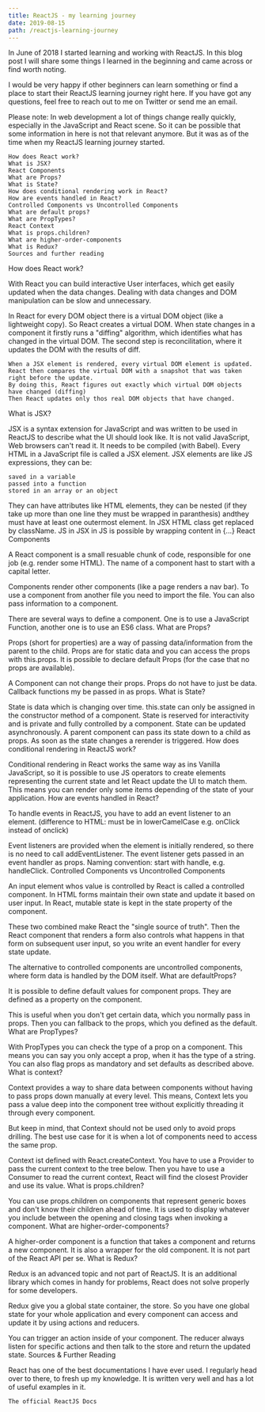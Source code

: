 ```yaml
---
title: ReactJS - my learning journey
date: 2019-08-15
path: /reactjs-learning-journey
---
```



In June of 2018 I started learning and working with ReactJS. In this blog post I will share some things I learned in the beginning and came across or find worth noting.

I would be very happy if other beginners can learn something or find a place to start their ReactJS learning journey right here. If you have got any questions, feel free to reach out to me on Twitter or send me an email.

Please note: In web development a lot of things change really quickly, especially in the JavaScript and React scene. So it can be possible that some information in here is not that relevant anymore. But it was as of the time when my ReactJS learning journey started.

    How does React work?
    What is JSX?
    React Components
    What are Props?
    What is State?
    How does conditional rendering work in React?
    How are events handled in React?
    Controlled Components vs Uncontrolled Components
    What are default props?
    What are PropTypes?
    React Context
    What is props.children?
    What are higher-order-components
    What is Redux?
    Sources and further reading

How does React work?

With React you can build interactive User interfaces, which get easily updated when the data changes. Dealing with data changes and DOM manipulation can be slow and unnecessary.

In React for every DOM object there is a virtual DOM object (like a lightweight copy). So React creates a virtual DOM. When state changes in a component it firstly runs a "diffing" algorithm, which identifies what has changed in the virtual DOM. The second step is reconcilitation, where it updates the DOM with the results of diff.

    When a JSX element is rendered, every virtual DOM element is updated.
    React then compares the virtual DOM with a snapshot that was taken right before the update.
    By doing this, React figures out exactly which virtual DOM objects have changed (diffing)
    Then React updates only thos real DOM objects that have changed.

What is JSX?

JSX is a syntax extension for JavaScript and was written to be used in ReactJS to describe what the UI should look like. It is not valid JavaScript, Web browsers can't read it. It needs to be compiled (with Babel). Every HTML in a JavaScript file is called a JSX element.
JSX elements are like JS expressions, they can be:

    saved in a variable
    passed into a function
    stored in an array or an object

They can have attributes like HTML elements, they can be nested (if they take up more than one line they must be wrapped in paranthesis) andthey must have at least one outermost element. In JSX HTML class get replaced by className. JS in JSX in JS is possible by wrapping content in {...}
React Components

A React component is a small resuable chunk of code, responsible for one job (e.g. render some HTML). The name of a component hast to start with a capital letter.

Components render other components (like a page renders a nav bar). To use a component from another file you need to import the file. You can also pass information to a component.

There are several ways to define a component. One is to use a JavaScript Function, another one is to use an ES6 class.
What are Props?

Props (short for properties) are a way of passing data/information from the parent to the child. Props are for static data and you can access the props with this.props. It is possible to declare default Props (for the case that no props are available).

A Component can not change their props. Props do not have to just be data. Callback functions my be passed in as props.
What is State?

State is data which is changing over time. this.state can only be assigned in the constructor method of a component. State is reserved for interactivity and is private and fully controlled by a component. State can be updated asynchronously. A parent component can pass its state down to a child as props. As soon as the state changes a rerender is triggered.
How does conditional rendering in ReactJS work?

Conditional rendering in React works the same way as ins Vanilla JavaScript, so it is possible to use JS operators to create elements representing the current state and let React update the UI to match them. This means you can render only some items depending of the state of your application.
How are events handled in React?

To handle events in ReactJS, you have to add an event listener to an element. (difference to HTML: must be in lowerCamelCase e.g. onClick instead of onclick)

Event listeners are provided when the element is initially rendered, so there is no need to call addEventListener. The event listener gets passed in an event handler as props. Naming convention: start with handle, e.g. handleClick.
Controlled Components vs Uncontrolled Components

An input element whos value is controlled by React is called a controlled component. In HTML forms maintain their own state and update it based on user input. In React, mutable state is kept in the state property of the component.

These two combined make React the "single source of truth". Then the React component that renders a form also controls what happens in that form on subsequent user input, so you write an event handler for every state update.

The alternative to controlled components are uncontrolled components, where form data is handled by the DOM itself.
What are defaultProps?

It is possible to define default values for component props. They are defined as a property on the component.

This is useful when you don't get certain data, which you normally pass in props. Then you can fallback to the props, which you defined as the default.
What are PropTypes?

With PropTypes you can check the type of a prop on a component. This means you can say you only accept a prop, when it has the type of a string. You can also flag props as mandatory and set defaults as described above.
What is context?

Context provides a way to share data between components without having to pass props down manually at every level. This means, Context lets you pass a value deep into the component tree without explicitly threading it through every component.

But keep in mind, that Context should not be used only to avoid props drilling. The best use case for it is when a lot of components need to access the same prop.

Context ist defined with React.createContext. You have to use a Provider to pass the current context to the tree below. Then you have to use a Consumer to read the current context, React will find the closest Provider and use its value.
What is props.children?

You can use props.children on components that represent generic boxes and don't know their children ahead of time. It is used to display whatever you include between the opening and closing tags when invoking a component.
What are higher-order-components?

A higher-order component is a function that takes a component and returns a new component. It is also a wrapper for the old component. It is not part of the React API per se.
What is Redux?

Redux is an advanced topic and not part of ReactJS. It is an additional library which comes in handy for problems, React does not solve properly for some developers.

Redux give you a global state container, the store. So you have one global state for your whole application and every component can access and update it by using actions and reducers.

You can trigger an action inside of your component. The reducer always listen for specific actions and then talk to the store and return the updated state.
Sources & Further Reading

React has one of the best documentations I have ever used. I regularly head over to there, to fresh up my knowledge. It is written very well and has a lot of useful examples in it.

    The official ReactJS Docs

